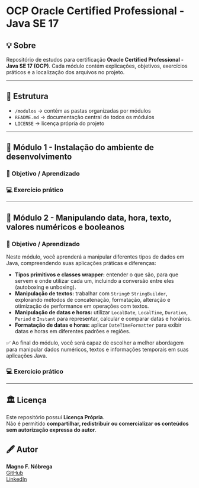 # OCP Oracle Certified Professional - Java SE 17

## 💡 Sobre
Repositório de estudos para certificação **Oracle Certified Professional - Java SE 17 (OCP)**.
Cada módulo contém explicações, objetivos, exercícios práticos e a localização dos arquivos no projeto.

---

## 📂 Estrutura
- `/modulos` &rarr; contém as pastas organizadas por módulos
- `README.md` &rarr; documentação central de todos os módulos
- `LICENSE` &rarr; licença própria do projeto

---

## 📑 Módulo 1 - Instalação do ambiente de desenvolvimento

### 🚀 Objetivo / Aprendizado

### 💻 Exercício prático

---

## 📑 Módulo 2 - Manipulando data, hora, texto, valores numéricos e booleanos

### 🚀 Objetivo / Aprendizado

Neste módulo, você aprenderá a manipular diferentes tipos de dados em Java, compreendendo suas aplicações práticas e diferenças:

 - **Tipos primitivos e classes wrapper:** entender o que são, para que servem e onde utilizar cada um, incluindo a conversão entre eles (autoboxing e unboxing).
 - **Manipulação de textos:** trabalhar com `String`e `StringBuilder`, explorando métodos de concatenação, formatação, alteração e otimização de performance em operações com textos.
 - **Manipulação de datas e horas:** utilizar `LocalDate`, `LocalTime`, `Duration`, `Period` e `Instant` para representar, calcular e comparar datas e horários.
 - **Formatação de datas e horas:** aplicar `DateTimeFormatter` para exibir datas e horas em diferentes padrões e regiões.

 ✅ Ao final do módulo, você será capaz de escolher a melhor abordagem para manipular dados numéricos, textos e informações temporais em suas aplicações Java.


### 💻 Exercício prático

---

## 🏛 Licença
Este repositório possui **Licença Própria**.  
Não é permitido **compartilhar, redistribuir ou comercializar os conteúdos sem autorização expressa do autor**.

## 🖋 Autor
**Magno F. Nóbrega**  
[GitHub](https://github.com/magnofnobrega)  
[LinkedIn](https://www.linkedin.com/in/magnofnobrega)  